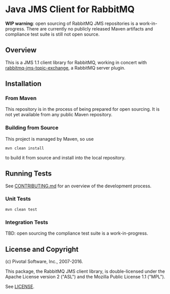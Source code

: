 # Java JMS Client for RabbitMQ

**WIP warning**: open sourcing of RabbitMQ JMS repositories is a
work-in-progress. There are currently no publicly released Maven
artifacts and compliance test suite is still not open source.

## Overview

This is a JMS 1.1 client library for RabbitMQ, working in concert with [rabbitmq-jms-topic-exchange](https://github.com/rabbitmq/rabbitmq-jms-topic-exchange),
a RabbitMQ server plugin.

## Installation

### From Maven

This repository is in the process of being prepared for open sourcing. It is not yet available
from any public Maven repository.


### Building from Source

This project is managed by Maven, so use

    mvn clean install

to build it from source and install into the local repository.


## Running Tests

See [CONTRIBUTING.md](./CONTRIBUTING.md) for an overview of the development process.

### Unit Tests

    mvn clean test

### Integration Tests

TBD: open sourcing the compliance test suite is a work-in-progress.


## License and Copyright

(c) Pivotal Software, Inc., 2007-2016.

This package, the RabbitMQ JMS client library, is double-licensed
under the Apache License version 2 ("ASL") and the Mozilla Public License
1.1 ("MPL").

See [LICENSE](./LICENSE).
